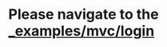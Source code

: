 # Please navigate to the [_examples/mvc/login](https://github.com/hidevopsio/iris/tree/master/_examples/mvc/login)